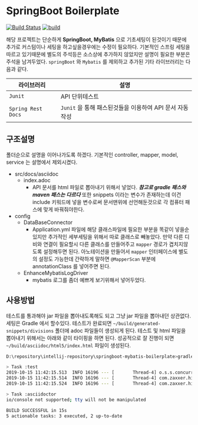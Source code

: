 # SpringBoot Boilerplate
[![Build Status](https://travis-ci.org/Joon-S/springboot-mybatis-boilerplate.svg?branch=master)](https://travis-ci.org/Joon-S/springboot-mybatis-boilerplate)
[![build](https://img.shields.io/badge/Writer-JoonS-blue)](https://github.com/Joon-S)

해당 프로젝트는 단순하게 __SpringBoot, MyBatis__ 으로 기초세팅이 된것이기 때문에 추가로 커스텀이나 세팅을 하고싶을경우에는 수정이 필요하다. 
기본적인 스프링 세팅을 따르고 있기때문에 별도의 주석등은 소스상에 추가하지 않았지만 설명이 필요한 부분은 주석을 남겨두었다.
`springBoot` 와 `Mybatis` 를 제외하고 추가된 기타 라이브러리는 다음과 같다.  

라이브러리 | 설명
--------- | ---------
`Junit` | API 단위테스트 
`Spring Rest Docs` | `Junit` 을 통해 패스된것들을 이용하여 API 문서 자동작성


## 구조설명
폴더순으로 설명을 이어나가도록 하겠다. 기본적인 controller, mapper, model, service 는 설명에서 제외시켰다.  
* src/docs/asciidoc
    * index.adoc
      - API 문서를 html 파일로 뽑아내기 위해서 넣었다. **_참고로 gradle 패스와 maven 패스는 다르다_**
      또한 snippets 이라는 변수가 존재하는데 이건 include 키워드에 넣을 변수로써 문서맨위에 선언해둔것으로 각 컴퓨터 패스에 맞게 바꿔줘야한다.
* config
    * DataBaseConnector  
      - Application.yml 파일에 해당 클래스파일에 필요한 부분을 똑같이 넣을순있지만 추가적인 세부세팅을 위해서 따로 클래스로 빼놓았다.
      만약 다른 디비와 연결이 필요할시 다른 클래스를 만들어주고 `mapper` 경로가 겹치지않도록 설정해두면 된다. 아노테이션을 만들어서 `mapper` 인터페이스에
      별도의 설정도 가능한데 간략하게 말하면 `@MapperScan` 부분에 annotationClass 를 넣어주면 된다.
    * EnhanceMybatisLogDriver
      - mybatis 로그를 좀더 예쁘게 보기위해서 넣어두었다.

      
## 사용방법
테스트를 통과해야 jar 파일을 뽑아내도록해도 되고 그냥 jar 파일을 뽑아내던 상관없다. 세팅은 Gradle 에서 할수있다.
테스트가 완료되면 `~/build/generated-snippets/divisions` 폴더에 adoc 파일들이 생성되게 된다.
테스트 및 html 파일을 뽑아내기 위해서는 아래와 같이 타이핑을 하면 된다.
성공적으로 잘 진행이 되면 `~/build/asciidoc/html5/index.html` 파일이 생성된다.
```bash
D:\repository\intellij-repository\springboot-mybatis-boilerplate>gradlew asciidoctor

> Task :test
2019-10-15 11:42:15.513  INFO 16196 --- [       Thread-4] o.s.s.concurrent.ThreadPoolTaskExecutor  : Shutting down ExecutorService 'applicationTaskExecutor'
2019-10-15 11:42:15.514  INFO 16196 --- [       Thread-4] com.zaxxer.hikari.HikariDataSource       : HikariPool-1 - Shutdown initiated...
2019-10-15 11:42:15.524  INFO 16196 --- [       Thread-4] com.zaxxer.hikari.HikariDataSource       : HikariPool-1 - Shutdown completed.

> Task :asciidoctor
io/console not supported; tty will not be manipulated

BUILD SUCCESSFUL in 15s
5 actionable tasks: 3 executed, 2 up-to-date

```

